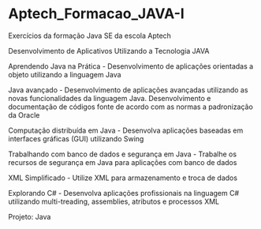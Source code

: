 Aptech_Formacao_JAVA-I
======================

Exercícios da formação Java SE da escola Aptech 

Desenvolvimento de Aplicativos Utilizando a Tecnologia JAVA

Aprendendo Java na Prática - Desenvolvimento de aplicações orientadas a objeto utilizando a linguagem Java

Java avançado - Desenvolvimento de aplicações avançadas utilizando as novas funcionalidades da linguagem Java. Desenvolvimento e documentação de códigos fonte de acordo com as normas a padronização da Oracle

Computação distribuída em Java - Desenvolva aplicações baseadas em interfaces gráficas (GUI) utilizando Swing

Trabalhando com banco de dados e segurança em Java - Trabalhe os recursos de segurança em Java para aplicações com banco de dados

XML Simplificado - Utilize XML para armazenamento e troca de dados

Explorando C# - Desenvolva aplicações profissionais na linguagem C# utilizando multi-treading, assemblies, atributos e processos XML

Projeto: Java
